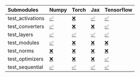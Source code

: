 | Submodules       | Numpy                                                                                                                           | Torch                                                                                                                           | Jax                                                                                                                             | Tensorflow                                                                                                                      |
|:-----------------|:--------------------------------------------------------------------------------------------------------------------------------|:--------------------------------------------------------------------------------------------------------------------------------|:--------------------------------------------------------------------------------------------------------------------------------|:--------------------------------------------------------------------------------------------------------------------------------|
| test_activations | <a href="https://github.com/unifyai/ivy/runs/8070974071?check_suite_focus=true" rel="noopener noreferrer" target="_blank">✅</a> | <a href="https://github.com/unifyai/ivy/runs/8070975147?check_suite_focus=true" rel="noopener noreferrer" target="_blank">❌</a> | <a href="https://github.com/unifyai/ivy/runs/8070976058?check_suite_focus=true" rel="noopener noreferrer" target="_blank">✅</a> | <a href="https://github.com/unifyai/ivy/runs/8070976957?check_suite_focus=true" rel="noopener noreferrer" target="_blank">✅</a> |
| test_converters  | <a href="https://github.com/unifyai/ivy/runs/8070974271?check_suite_focus=true" rel="noopener noreferrer" target="_blank">✅</a> | <a href="https://github.com/unifyai/ivy/runs/8070975282?check_suite_focus=true" rel="noopener noreferrer" target="_blank">❌</a> | <a href="https://github.com/unifyai/ivy/runs/8070976195?check_suite_focus=true" rel="noopener noreferrer" target="_blank">❌</a> | <a href="https://github.com/unifyai/ivy/runs/8070977121?check_suite_focus=true" rel="noopener noreferrer" target="_blank">✅</a> |
| test_layers      | <a href="https://github.com/unifyai/ivy/runs/8070974463?check_suite_focus=true" rel="noopener noreferrer" target="_blank">✅</a> | <a href="https://github.com/unifyai/ivy/runs/8070975409?check_suite_focus=true" rel="noopener noreferrer" target="_blank">✅</a> | <a href="https://github.com/unifyai/ivy/runs/8070976310?check_suite_focus=true" rel="noopener noreferrer" target="_blank">✅</a> | <a href="https://github.com/unifyai/ivy/runs/8070977269?check_suite_focus=true" rel="noopener noreferrer" target="_blank">✅</a> |
| test_modules     | <a href="https://github.com/unifyai/ivy/runs/8070974648?check_suite_focus=true" rel="noopener noreferrer" target="_blank">✅</a> | <a href="https://github.com/unifyai/ivy/runs/8070975530?check_suite_focus=true" rel="noopener noreferrer" target="_blank">❌</a> | <a href="https://github.com/unifyai/ivy/runs/8070976436?check_suite_focus=true" rel="noopener noreferrer" target="_blank">❌</a> | <a href="https://github.com/unifyai/ivy/runs/8070977390?check_suite_focus=true" rel="noopener noreferrer" target="_blank">❌</a> |
| test_norms       | <a href="https://github.com/unifyai/ivy/runs/8070974775?check_suite_focus=true" rel="noopener noreferrer" target="_blank">❌</a> | <a href="https://github.com/unifyai/ivy/runs/8070975659?check_suite_focus=true" rel="noopener noreferrer" target="_blank">❌</a> | <a href="https://github.com/unifyai/ivy/runs/8070976612?check_suite_focus=true" rel="noopener noreferrer" target="_blank">❌</a> | <a href="https://github.com/unifyai/ivy/runs/8070977491?check_suite_focus=true" rel="noopener noreferrer" target="_blank">❌</a> |
| test_optimizers  | <a href="https://github.com/unifyai/ivy/runs/8070974911?check_suite_focus=true" rel="noopener noreferrer" target="_blank">❌</a> | <a href="https://github.com/unifyai/ivy/runs/8070975802?check_suite_focus=true" rel="noopener noreferrer" target="_blank">❌</a> | <a href="https://github.com/unifyai/ivy/runs/8070976719?check_suite_focus=true" rel="noopener noreferrer" target="_blank">❌</a> | <a href="https://github.com/unifyai/ivy/runs/8070977615?check_suite_focus=true" rel="noopener noreferrer" target="_blank">✅</a> |
| test_sequential  | <a href="https://github.com/unifyai/ivy/runs/8070975042?check_suite_focus=true" rel="noopener noreferrer" target="_blank">✅</a> | <a href="https://github.com/unifyai/ivy/runs/8070975931?check_suite_focus=true" rel="noopener noreferrer" target="_blank">✅</a> | <a href="https://github.com/unifyai/ivy/runs/8070976833?check_suite_focus=true" rel="noopener noreferrer" target="_blank">✅</a> | <a href="https://github.com/unifyai/ivy/runs/8070977758?check_suite_focus=true" rel="noopener noreferrer" target="_blank">✅</a> |